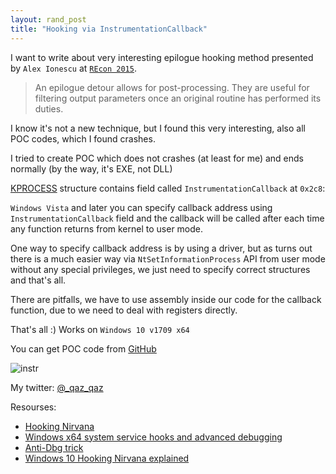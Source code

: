 ```yaml
---
layout: rand_post
title: "Hooking via InstrumentationCallback"
---
```


I want to write about very interesting epilogue hooking method presented by `Alex Ionescu` at [`REcon 2015`](https://www.youtube.com/watch?v=bqU0y4FzvT0).

> An epilogue detour allows for post-processing. They are useful for filtering output parameters once an original routine has performed its duties.

I know it's not a new technique, but I found this very interesting, also all POC codes, which I found crashes.

I tried to create POC which does not crashes (at least for me) and ends normally (by the way, it's EXE, not DLL)


[KPROCESS](https://channel9.msdn.com/Shows/Going+Deep/Arun-Kishan-Process-Management-in-Windows-Vista) structure contains field called `InstrumentationCallback` at `0x2c8`:
<script src="https://gist.github.com/75d7db200b94be84c06fe47af4d9af39.js"></script>

`Windows Vista` and later you can specify callback address using `InstrumentationCallback` field and the callback will be called after each time any function returns from kernel to user mode.

One way to specify callback address is by using a driver, but as turns out there is a much easier way via `NtSetInformationProcess` API from user mode without any special privileges, we just need to specify correct structures and that's all.

<script src="https://gist.github.com/6d79b16f742ce04f5ec559a03eb70304.js"></script>


There are pitfalls, we have to use assembly inside our code for the callback function, due to we need to deal with registers directly.

<script src="https://gist.github.com/anonymous/7214ad7ee5fad3a9e0976962748bd69c.js"></script>


That's all :) Works on `Windows 10 v1709 x64`

You can get POC code from [GitHub](https://github.com/secrary/Hooking-via-InstrumentationCallback)

![instr](https://user-images.githubusercontent.com/16405698/33432212-8dd030da-d5f0-11e7-9524-aa23246aeebe.gif)

My twitter: [@_qaz_qaz](https://twitter.com/_qaz_qaz)

Resourses:
* [Hooking Nirvana](https://www.youtube.com/watch?v=bqU0y4FzvT0)
* [Windows x64 system service hooks and advanced debugging](https://www.codeproject.com/Articles/543542/Windows-x-system-service-hooks-and-advanced-debu)
* [Anti-Dbg trick](https://pastebin.com/9TqRGsM5)
* [Windows 10 Hooking Nirvana explained](https://sww-it.ru/2016-04-11/1332)
